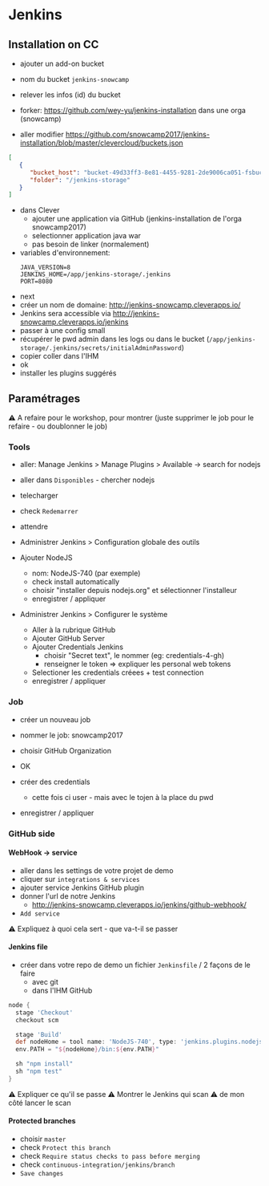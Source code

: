 # Jenkins

## Installation on CC

- ajouter un add-on bucket
- nom du bucket `jenkins-snowcamp`
- relever les infos (id) du bucket

- forker: https://github.com/wey-yu/jenkins-installation dans une orga (snowcamp)

- aller modifier https://github.com/snowcamp2017/jenkins-installation/blob/master/clevercloud/buckets.json

```json
[
   {
      "bucket_host": "bucket-49d33ff3-8e81-4455-9281-2de9006ca051-fsbucket.services.clever-cloud.com",
      "folder": "/jenkins-storage"
   }
]
```

- dans Clever
  - ajouter une application via GitHub (jenkins-installation de l'orga snowcamp2017)
  - selectionner application java war
  - pas besoin de linker (normalement)
- variables d'environnement:
  ```shell
  JAVA_VERSION=8
  JENKINS_HOME=/app/jenkins-storage/.jenkins
  PORT=8080
  ```
- next
- créer un nom de domaine: http://jenkins-snowcamp.cleverapps.io/
- Jenkins sera accessible via http://jenkins-snowcamp.cleverapps.io/jenkins
- passer à une config small
- récupérer le pwd admin dans les logs ou dans le bucket (`/app/jenkins-storage/.jenkins/secrets/initialAdminPassword`)
- copier coller dans l'IHM
- ok
- installer les plugins suggérés

## Paramétrages

⚠️ A refaire pour le workshop, pour montrer
(juste supprimer le job pour le refaire - ou doublonner le job)


### Tools

- aller: Manage Jenkins > Manage Plugins > Available -> search for nodejs
- aller dans `Disponibles` - chercher nodejs
- telecharger
- check `Redemarrer`
- attendre

- Administrer Jenkins > Configuration globale des outils
- Ajouter NodeJS
  - nom: NodeJS-740 (par exemple)
  - check install automatically
  - choisir "installer depuis nodejs.org" et sélectionner l'installeur
  - enregistrer / appliquer

- Administrer Jenkins >  Configurer le système
  - Aller à la rubrique GitHub
  - Ajouter GitHub Server
  - Ajouter Credentials Jenkins
    - choisir "Secret text", le nommer (eg: credentials-4-gh)
    - renseigner le token => expliquer les personal web tokens
  - Selectioner les credentials créees + test connection
  - enregistrer / appliquer

### Job

- créer un nouveau job
- nommer le job: snowcamp2017
- choisir GitHub Organization
- OK

- créer des credentials
  - cette fois ci user - mais avec le tojen à la place du pwd

- enregistrer / appliquer

### GitHub side

#### WebHook -> service

- aller dans les settings de votre projet de demo
- cliquer sur `integrations & services`
- ajouter service Jenkins GitHub plugin
- donner l'url de notre Jenkins
  - http://jenkins-snowcamp.cleverapps.io/jenkins/github-webhook/
- `Add service`

⚠️ Expliquez à quoi cela sert - que va-t-il se passer

#### Jenkins file

- créer dans votre repo de demo un fichier `Jenkinsfile` / 2 façons de le faire
  - avec git
  - dans l'IHM GitHub

```groovy
node {
  stage 'Checkout'
  checkout scm

  stage 'Build'
  def nodeHome = tool name: 'NodeJS-740', type: 'jenkins.plugins.nodejs.tools.NodeJSInstallation'
  env.PATH = "${nodeHome}/bin:${env.PATH}"

  sh "npm install"
  sh "npm test"
}
```

⚠️ Expliquer ce qu'il se passe
⚠️ Montrer le Jenkins qui scan
⚠️ de mon côté lancer le scan

#### Protected branches

- choisir `master`
- check `Protect this branch`
- check `Require status checks to pass before merging `
- check `continuous-integration/jenkins/branch`
- `Save changes`
